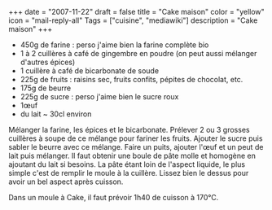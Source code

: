 +++
date = "2007-11-22"
draft = false
title = "Cake maison"
color = "yellow"
icon = "mail-reply-all"
Tags = ["cuisine", "mediawiki"]
description = "Cake maison"
+++

-   450g de farine : perso j'aime bien la farine complète bio
-   1 à 2 cuillères à café de gingembre en poudre (on peut aussi
    mélanger d'autres épices)
-   1 cuillère à café de bicarbonate de soude
-   225g de fruits : raisins sec, fruits confits, pépites de chocolat,
    etc.
-   175g de beurre
-   225g de sucre : perso j'aime bien le sucre roux
-   1œuf
-   du lait \~ 30cl environ

Mélanger la farine, les épices et le bicarbonate. Prélever 2 ou 3
grosses cuillères à soupe de ce mélange pour fariner les fruits. Ajouter
le sucre puis sabler le beurre avec ce mélange. Faire un puits, ajouter
l'œuf et un peut de lait puis mélanger. Il faut obtenir une boule de
pâte molle et homogène en ajoutant du lait si besoins. La pâte étant
loin de l'aspect liquide, le plus simple c'est de remplir le moule à la
cuillère. Lissez bien le dessus pour avoir un bel aspect après cuisson.

Dans un moule à Cake, il faut prévoir 1h40 de cuisson à 170°C.
